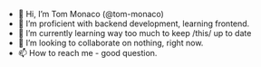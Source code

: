 - 👋 Hi, I’m Tom Monaco (@tom-monaco)
- 👀 I’m proficient with backend development, learning frontend.
- 🌱 I’m currently learning way too much to keep /this/ up to date
- 💞️ I’m looking to collaborate on nothing, right now.
- 📫 How to reach me - good question.

<!---
tom-monaco/tom-monaco is a ✨ special ✨ repository because its `README.md` (this file) appears on your GitHub profile.
You can click the Preview link to take a look at your changes.
--->
